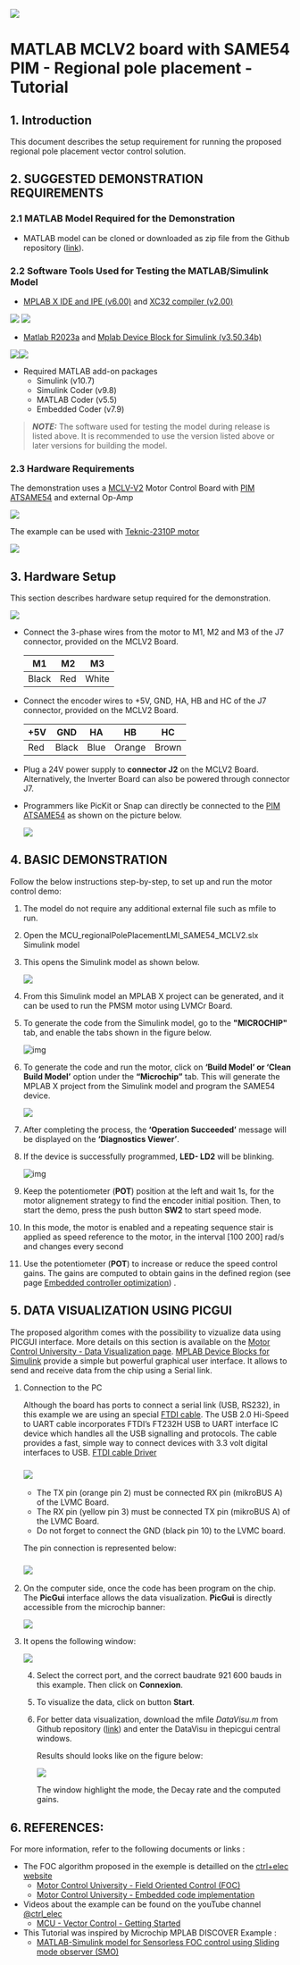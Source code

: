 ![](./img/logo.png)

# MATLAB MCLV2 board with SAME54  PIM - Regional pole placement -  Tutorial

## 1. Introduction

This document describes the setup requirement for running the proposed regional pole placement vector control solution.

## 2. SUGGESTED DEMONSTRATION REQUIREMENTS

### 2.1 MATLAB Model Required for the Demonstration

- MATLAB model can be cloned or downloaded as zip file from the Github repository ([link](https://github.com/rdelpoux/ctrl-elec/tree/main/MCU/vectorControl)).

### 2.2 Software Tools Used for Testing the MATLAB/Simulink Model

- [MPLAB X IDE and IPE (v6.00)](https://www.microchip.com/en-us/tools-resources/develop/mplab-x-ide) and [XC32 compiler (v2.00)](https://www.microchip.com/en-us/tools-resources/develop/mplab-xc-compilers)

[<img src="./img/vectorControl/mplab-xide.png" />](https://www.microchip.com/en-us/tools-resources/develop/mplab-x-ide) [<img src="./img/vectorControl/xc-compiler.png"/>](https://www.microchip.com/en-us/tools-resources/develop/mplab-xc-compilers)



- [Matlab R2023a](https://fr.mathworks.com/) and [Mplab Device Block for Simulink (v3.50.34b)](https://fr.mathworks.com/matlabcentral/fileexchange/71892-mplab-device-blocks-for-simulink-dspic-pic32-and-sam-mcu)

[<img src="./img/vectorControl/Matlab_Logo.png"/>](https://fr.mathworks.com/)[<img src="./img/vectorControl/mplab-deviceblocksforsimulink-whitebackground.png"/>](https://fr.mathworks.com/matlabcentral/fileexchange/71892-mplab-device-blocks-for-simulink-dspic-pic32-and-sam-mcu)

- Required MATLAB add-on packages
  - Simulink (v10.7)
  - Simulink Coder (v9.8)
  - MATLAB Coder (v5.5)
  - Embedded Coder (v7.9)

> **_NOTE:_**
> The software used for testing the model during release is listed above. It is recommended to use the version listed above or later versions for building the model.

### 2.3 Hardware Requirements

The demonstration uses a [MCLV-V2](https://www.microchip.com/dsPICDEMMCLV-2DevelopmentBoard866) Motor Control Board with [PIM ATSAME54](https://www.microchip.com/DevelopmentTools/ProductDetails/PartNO/MA320207) and external Op-Amp 

<img src="./img/MCLV2.jpg"/>

The example can be used with [Teknic-2310P motor](https://www.digikey.fr/fr/products/detail/texas-instruments/LVSERVOMTR/5005342)

<img src="./img/vectorControl/hudson_03.jpg" />

## 3. Hardware Setup

This section describes hardware setup required for the demonstration.

![](./img/MotorConnection.jpg)

- Connect the 3-phase wires from the motor to M1, M2 and M3 of the J7 connector, provided on the MCLV2 Board. 

  | M1    | M2   | M3    |
  | ----- | ---- | ----- |
  | Black | Red  | White |
  
- Connect the encoder wires to +5V, GND, HA, HB and HC  of the J7 connector, provided on the MCLV2 Board.

  | +5V  | GND   | HA   | HB     | HC    |
  | ---- | ----- | ---- | ------ | ----- |
  | Red  | Black | Blue | Orange | Brown |


- Plug a 24V power supply to **connector J2** on the MCLV2 Board. Alternatively, the Inverter Board can also be powered through connector J7.
- Programmers like PicKit or Snap can directly be connected to the [PIM ATSAME54](https://www.microchip.com/DevelopmentTools/ProductDetails/PartNO/MA320207) as shown on the picture below.

  <img src="./img/Programmer.jpg"/>

## 4. BASIC DEMONSTRATION

Follow the below instructions step-by-step, to set up and run the motor control demo:

1. The model do not require any additional external file such as mfile to run.

2. Open the MCU_regionalPolePlacementLMI_SAME54_MCLV2.slx Simulink model

3. This opens the Simulink model as shown below.

   <img src="./img/ModelLMI.png" />

4. From this Simulink model an MPLAB X project can be  generated, and it can be used to run the PMSM motor using LVMCr Board. 



6. To generate the code from the Simulink model, go to the **"MICROCHIP"** tab, and enable the tabs shown in the figure below.

   ![img](./img/vectorControl/SelectProg.png)

7. To generate the code and run the motor, click on **‘Build Model’ or ‘Clean Build Model’** option under the **“Microchip”** tab. This will generate the MPLAB X project from the Simulink model and program the SAME54 device.

     ![](./img/vectorControl/BuildModel.png)

8. After completing the process, the **‘Operation Succeeded’** message will be displayed on the **‘Diagnostics Viewer’**.

9. If the device is successfully programmed, **LED- LD2** will be blinking.

   ![img](./img/SW.jpg)

10. Keep the potentiometer (**POT**) position at the left and wait 1s, for the motor alignement strategy to find the encoder initial position. Then, to start the demo, press the push button **SW2** to start speed mode. 

11. In this mode, the motor is enabled and a repeating sequence stair is applied as speed reference to the motor, in the interval [100 200] rad/s and changes every second

12. Use the potentiometer (**POT**) to increase or reduce the speed control gains. The gains are computed to obtain gains in the defined region  (see page [Embedded controller optimization](https://ctrl-elec.fr/mcu_electric_motor_Linear_Matrix_Inequality.html)) .

## 5. DATA VISUALIZATION USING PICGUI

The proposed algorithm comes with the possibility to vizualize data using PICGUI interface. More details on this section is available on the [Motor Control University - Data Visualization page](https://ctrl-elec.fr/mcu_electric_motor_embeddedCode_datavisu.html). [MPLAB Device Blocks for Simulink](https://www.mathworks.com/matlabcentral/fileexchange/71892) provide a simple but powerful graphical user interface. It allows to send and receive data from the chip using a Serial link.

1. Connection to the PC

   Although the board has ports to connect a serial link (USB, RS232), in this example we are using an special [FTDI cable](https://www.ftdichip.com/Support/Documents/DataSheets/Cables/DS_C232HD_UART_CABLE.pdf). The USB 2.0 Hi-Speed to UART cable incorporates FTDI’s FT232H USB to UART interface IC device which handles all the USB signalling and protocols.  The cable provides a fast, simple way to connect devices with 3.3 volt digital interfaces to USB. 
   [FTDI cable Driver](https://www.ftdichip.com/Drivers/VCP.htm)

   ### <img src="./img/vectorControl/C232HDconnection.png">

   - The TX pin (orange pin 2) must be connected RX pin (mikroBUS A) of the LVMC Board.
   - The RX pin (yellow pin 3) must be connected TX pin (mikroBUS A) of the LVMC Board.
   - Do not forget to connect the GND (black pin 10) to the LVMC board.

   The pin connection is represented below:

   ### ![](./img/Serial.jpg)

2. On the computer side, once the code has been program on the chip. The **PicGui** interface allows the data visualization. **PicGui** is directly accessible from the microchip banner:

   ![](./img/vectorControl/banner.png)

3. It opens the following window:

   ![](./img/vectorControl/picgui.PNG)

   4. Select the correct port, and the correct baudrate 921 600 bauds in this example. Then click on **Connexion**.

   5. To visualize the data, click on button **Start**.

   6. For better data visualization, download the mfile *DataVisu.m* from Github repository ([link](https://github.com/rdelpoux/ctrl-elec/tree/main/MCU/LMIsolver)) and enter the DataVisu in thepicgui central windows. 

      Results should looks like on the figure below:

      ![](./img/picgui.png)

      The window highlight the mode, the Decay rate and the computed gains.

## 6. REFERENCES:

For more information, refer to the following documents or links :

- The FOC algorithm proposed in the exemple is detailled on the [ctrl+elec website](https://www.ctrl-elec.fr)
  - [Motor Control University - Field Oriented Control (FOC)](mcu_electric_motor_field_oriented_control_FOC.html)
  - [Motor Control University - Embedded code implementation](https://ctrl-elec.fr/mcu_electric_motor_embeddedCode_intro.html)
- Videos about the example can be found on the youTube channel [@ctrl_elec](https://www.youtube.com/@ctrl_elec)
  - [MCU - Vector Control - Getting Started](https://youtu.be/fAhIvsgS1aM?si=tAoGpcwJagEB3y5x)
- This Tutorial was inspired by Microchip MPLAB DISCOVER Example :
  - [MATLAB-Simulink model for Sensorless FOC control using Sliding mode observer (SMO)](https://mplab-discover.microchip.com/v2/item/com.microchip.code.examples/com.microchip.matlab.project/com.microchip.subcategories.motor-control-and-drive/com.microchip.matlab.project.matlab-mclv-48v-300w-dspic33ck64mc105-foc-smo/1.0.0?view=about)
